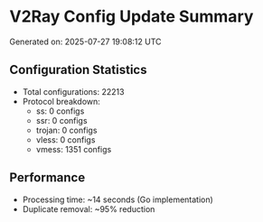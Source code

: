 # V2Ray Config Update Summary
Generated on: 2025-07-27 19:08:12 UTC

## Configuration Statistics
- Total configurations: 22213
- Protocol breakdown:
  - ss: 0 configs
  - ssr: 0 configs
  - trojan: 0 configs
  - vless: 0 configs
  - vmess: 1351 configs

## Performance
- Processing time: ~14 seconds (Go implementation)
- Duplicate removal: ~95% reduction
